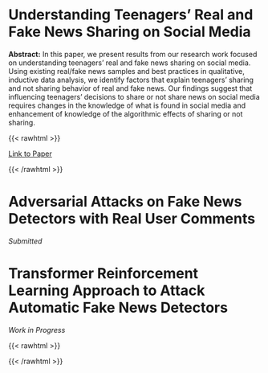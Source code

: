 # Understanding Teenagers’ Real and Fake News Sharing on Social Media
**Abstract:** In this paper, we present results from our research work focused
on understanding teenagers’ real and fake news sharing on social
media. Using existing real/fake news samples and best practices
in qualitative, inductive data analysis, we identify factors that explain teenagers’ sharing and not sharing behavior of real and fake
news. Our findings suggest that influencing teenagers’ decisions
to share or not share news on social media requires changes in the
knowledge of what is found in social media and enhancement of
knowledge of the algorithmic effects of sharing or not sharing.

{{< rawhtml >}}
<!DOCTYPE html>
<html>
<head>
<link rel="stylesheet" href="https://cdnjs.cloudflare.com/ajax/libs/font-awesome/6.0.0/css/all.min.css">
</head>
<body>

<a href="https://dl.acm.org/doi/pdf/10.1145/3585088.3593864"> Link to Paper </a> 
</body>
</html>

{{< /rawhtml >}}

# Adversarial Attacks on Fake News Detectors with Real User Comments 
*Submitted*


# Transformer Reinforcement Learning Approach to Attack Automatic Fake News Detectors
*Work in Progress*


{{< rawhtml >}}
<!DOCTYPE html>
<html>
<head>
<script async src="https://www.googletagmanager.com/gtag/js?id=G-0NTZD30YVX"></script>
<script>
  window.dataLayer = window.dataLayer || [];
  function gtag(){dataLayer.push(arguments);}
  gtag('js', new Date());

  gtag('config', 'G-0NTZD30YVX');
</script>
</head>
</html>
{{< /rawhtml >}}

